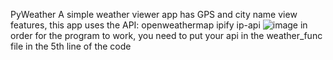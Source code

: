 PyWeather
A simple weather viewer app has GPS and city name view features, this app uses the API:
openweathermap
ipify
ip-api
![image](https://user-images.githubusercontent.com/106923653/233865919-3c7ef554-a302-429c-ac6b-6b725f40b82e.png)
in order for the program to work, you need to put your api in the weather_func file in the 5th line of the code
